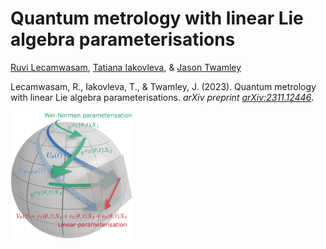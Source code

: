 # Quantum metrology with linear Lie algebra parameterisations

[Ruvi Lecamwasam](mailto:me@ruvi.blog), [Tatiana Iakovleva](mailto:Tatiana.Iakovleva@oist.jp), & [Jason Twamley](mailto:jason.twamley@oist.jp)

Lecamwasam, R., Iakovleva, T., & Twamley, J. (2023). Quantum metrology with linear Lie algebra parameterisations. *arXiv preprint [arXiv:2311.12446](https://arxiv.org/abs/2311.12446)*.

<img src="fig_parameterisation_diagram.png" style="zoom:20%;" />
